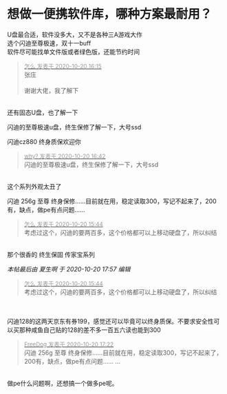 # 想做一便携软件库，哪种方案最耐用？


U盘最合适，软件没多大，又不是各种三A游戏大作<br />
选个闪迪至尊极速，双十一buff<br />
软件尽可能找单文件版或者绿色版，还能节约时间

<div class="quote"><blockquote><font size="2"><a href="https://www.hostloc.com/forum.php?mod=redirect&amp;goto=findpost&amp;pid=9327187&amp;ptid=756422" target="_blank"><font color="#999999">怎么 发表于 2020-10-20 16:15</font></a></font><br />
张庄<br />
<br />
谢谢大佬，我了解下</blockquote></div><br />
还有固态U盘，也了解一下

闪迪的至尊极速u盘，终生保修了解一下，大号ssd

闪迪cz880 终身质保欢迎你

<div class="quote"><blockquote><font size="2"><a href="https://www.hostloc.com/forum.php?mod=redirect&amp;goto=findpost&amp;pid=9327452&amp;ptid=756422" target="_blank"><font color="#999999">why? 发表于 2020-10-20 16:42</font></a></font><br />
闪迪的至尊极速u盘，终生保修了解一下，大号ssd</blockquote></div><br />
这个系列外观太丑了<img src="static/image/smiley/default/sweat.gif" smilieid="10" border="0" alt="" />

闪迪 256g 至尊 终身保修……目前就在用，稳定读取300，写记不起来了，200有，缺点，做pe有点问题……

<div class="quote"><blockquote><font size="2"><a href="https://www.hostloc.com/forum.php?mod=redirect&amp;goto=findpost&amp;pid=9326716&amp;ptid=756422" target="_blank"><font color="#999999">怎么 发表于 2020-10-20 15:44</font></a></font><br />
考虑过这个，闪迪的要两百多，这个价格都可以上移动硬盘了，所以纠结</blockquote></div><br />
那个很香的 终生保固 传家宝系列

<i class="pstatus"> 本帖最后由 夏生啊 于 2020-10-20 17:57 编辑 </i><br />
<div class="quote"><blockquote><font size="2"><a href="https://www.hostloc.com/forum.php?mod=redirect&amp;goto=findpost&amp;pid=9326716&amp;ptid=756422" target="_blank"><font color="#999999">怎么 发表于 2020-10-20 15:44</font></a></font><br />
考虑过这个，闪迪的要两百多，这个价格都可以上移动硬盘了，所以纠结</blockquote></div><br />
<br />
闪迪128的这两天京东有券199，感觉还可以毕竟可以终身质保。不要求安全性可以买那种咸鱼自己贴的128的差不多一百五六读也能到300

<div class="quote"><blockquote><font size="2"><a href="https://www.hostloc.com/forum.php?mod=redirect&amp;goto=findpost&amp;pid=9327705&amp;ptid=756422" target="_blank"><font color="#999999">FreeDog 发表于 2020-10-20 17:22</font></a></font><br />
闪迪 256g 至尊 终身保修……目前就在用，稳定读取300，写记不起来了，200有，缺点，做pe有点问题…… ...</blockquote></div><br />
做pe什么问题啊，还想搞一个做多pe呢。
